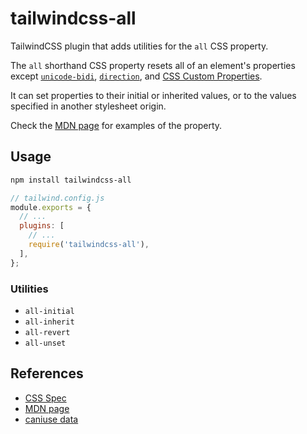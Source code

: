 # tailwindcss-all

TailwindCSS plugin that adds utilities for the `all` CSS property.

The `all` shorthand CSS property resets all of an element's properties except [`unicode-bidi`](https://developer.mozilla.org/en-US/docs/Web/CSS/unicode-bidi), [`direction`](https://developer.mozilla.org/en-US/docs/Web/CSS/direction), and [CSS Custom Properties](https://developer.mozilla.org/en-US/docs/Web/CSS/Using_CSS_custom_properties).

It can set properties to their initial or inherited values, or to the values specified in another stylesheet origin.

Check the [MDN page](https://developer.mozilla.org/en-US/docs/Web/CSS/all) for examples of the property.

## Usage

```bash
npm install tailwindcss-all
```

```js
// tailwind.config.js
module.exports = {
  // ...
  plugins: [
    // ...
    require('tailwindcss-all'),
  ],
};
```

### Utilities

- `all-initial`
- `all-inherit`
- `all-revert`
- `all-unset`

## References

- [CSS Spec](https://www.w3.org/TR/css-cascade-3/#all-shorthand)
- [MDN page](https://developer.mozilla.org/en-US/docs/Web/CSS/all)
- [caniuse data](https://caniuse.com/css-all)
